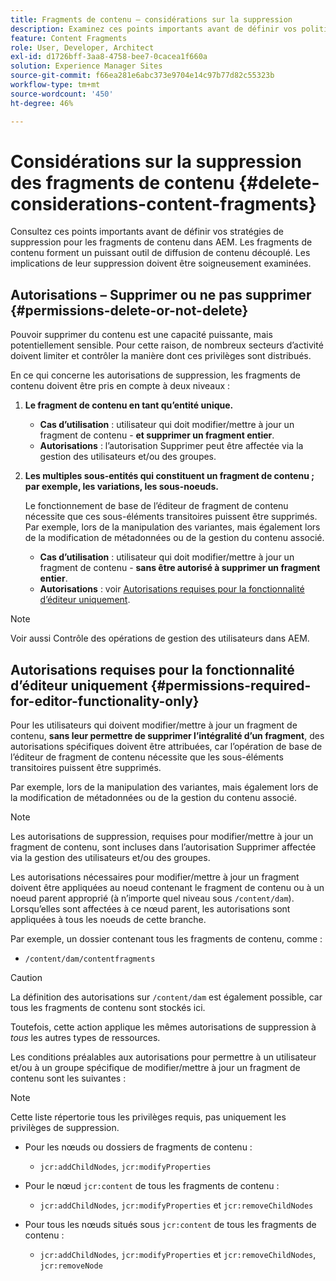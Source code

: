 ```yaml
---
title: Fragments de contenu – considérations sur la suppression
description: Examinez ces points importants avant de définir vos politiques de suppression de fragments de contenu dans AEM. Les fragments de contenu forment un puissant outil de diffusion de contenu découplé. Les implications de leur suppression doivent être soigneusement examinées.
feature: Content Fragments
role: User, Developer, Architect
exl-id: d1726bff-3aa8-4758-bee7-0cacea1f660a
solution: Experience Manager Sites
source-git-commit: f66ea281e6abc373e9704e14c97b77d82c55323b
workflow-type: tm+mt
source-wordcount: '450'
ht-degree: 46%

---
```


# Considérations sur la suppression des fragments de contenu {#delete-considerations-content-fragments}

Consultez ces points importants avant de définir vos stratégies de suppression pour les fragments de contenu dans AEM. Les fragments de contenu forment un puissant outil de diffusion de contenu découplé. Les implications de leur suppression doivent être soigneusement examinées.

## Autorisations – Supprimer ou ne pas supprimer {#permissions-delete-or-not-delete}

Pouvoir supprimer du contenu est une capacité puissante, mais potentiellement sensible. Pour cette raison, de nombreux secteurs d’activité doivent limiter et contrôler la manière dont ces privilèges sont distribués.

En ce qui concerne les autorisations de suppression, les fragments de contenu doivent être pris en compte à deux niveaux :

1. **Le fragment de contenu en tant qu’entité unique.**

   * **Cas d’utilisation** : utilisateur qui doit modifier/mettre à jour un fragment de contenu - **et supprimer un fragment entier**.
   * **Autorisations** : l’autorisation Supprimer peut être affectée via la gestion des utilisateurs et/ou des groupes.

2. **Les multiples sous-entités qui constituent un fragment de contenu ; par exemple, les variations, les sous-noeuds.**

   Le fonctionnement de base de l’éditeur de fragment de contenu nécessite que ces sous-éléments transitoires puissent être supprimés. Par exemple, lors de la manipulation des variantes, mais également lors de la modification de métadonnées ou de la gestion du contenu associé.

   * **Cas d’utilisation** : utilisateur qui doit modifier/mettre à jour un fragment de contenu - **sans être autorisé à supprimer un fragment entier**.
   * **Autorisations** : voir [Autorisations requises pour la fonctionnalité d’éditeur uniquement](#permissions-required-for-editor-functionality-only).

>[!NOTE]
>
>Voir aussi Contrôle des opérations de gestion des utilisateurs dans AEM.

## Autorisations requises pour la fonctionnalité d’éditeur uniquement {#permissions-required-for-editor-functionality-only}

Pour les utilisateurs qui doivent modifier/mettre à jour un fragment de contenu, **sans leur permettre de supprimer l’intégralité d’un fragment**, des autorisations spécifiques doivent être attribuées, car l’opération de base de l’éditeur de fragment de contenu nécessite que les sous-éléments transitoires puissent être supprimés.

Par exemple, lors de la manipulation des variantes, mais également lors de la modification de métadonnées ou de la gestion du contenu associé.

>[!NOTE]
>
>Les autorisations de suppression, requises pour modifier/mettre à jour un fragment de contenu, sont incluses dans l’autorisation Supprimer affectée via la gestion des utilisateurs et/ou des groupes.

Les autorisations nécessaires pour modifier/mettre à jour un fragment doivent être appliquées au noeud contenant le fragment de contenu ou à un noeud parent approprié (à n’importe quel niveau sous `/content/dam`). Lorsqu’elles sont affectées à ce nœud parent, les autorisations sont appliquées à tous les noeuds de cette branche.

Par exemple, un dossier contenant tous les fragments de contenu, comme :

* `/content/dam/contentfragments`

>[!CAUTION]
>
>La définition des autorisations sur `/content/dam` est également possible, car tous les fragments de contenu sont stockés ici.
>
>Toutefois, cette action applique les mêmes autorisations de suppression à *tous* les autres types de ressources.

Les conditions préalables aux autorisations pour permettre à un utilisateur et/ou à un groupe spécifique de modifier/mettre à jour un fragment de contenu sont les suivantes :

>[!NOTE]
>
>Cette liste répertorie tous les privilèges requis, pas uniquement les privilèges de suppression.

* Pour les nœuds ou dossiers de fragments de contenu :

   * `jcr:addChildNodes`, `jcr:modifyProperties`

* Pour le nœud `jcr:content` de tous les fragments de contenu :

   * `jcr:addChildNodes`, `jcr:modifyProperties` et `jcr:removeChildNodes`

* Pour tous les nœuds situés sous `jcr:content` de tous les fragments de contenu :

   * `jcr:addChildNodes`, `jcr:modifyProperties` et `jcr:removeChildNodes`, `jcr:removeNode`

